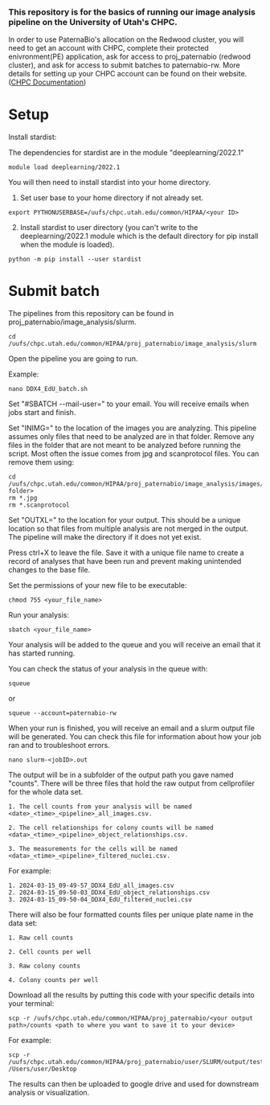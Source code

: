 ### This repository is for the basics of running our image analysis pipeline on the University of Utah's CHPC.

In order to use PaternaBio's allocation on the Redwood cluster, you will need to get an account with CHPC, complete their protected enivronment(PE) application, ask for access to proj_paternabio (redwood cluster), and ask for access to submit batches to paternabio-rw.
More details for setting up your CHPC account can be found on their website. ([CHPC Documentation](https://www.chpc.utah.edu/documentation/gettingstarted.php))

# Setup

Install stardist:

The dependencies for stardist are in the module "deeplearning/2022.1"
```
module load deeplearning/2022.1
```
You will then need to install stardist into your home directory.
1. Set user base to your home directory if not already set.
```
export PYTHONUSERBASE=/uufs/chpc.utah.edu/common/HIPAA/<your ID>
```
2. Install stardist to user directory (you can't write to the deeplearning/2022.1 module which is the default directory for pip install when the module is loaded).
```
python -m pip install --user stardist
```

# Submit batch

The pipelines from this repository can be found in proj_paternabio/image_analysis/slurm.
```
cd /uufs/chpc.utah.edu/common/HIPAA/proj_paternabio/image_analysis/slurm
```

Open the pipeline you are going to run.

Example:
```
nano DDX4_EdU_batch.sh
```

Set "#SBATCH --mail-user=" to your email. You will receive emails when jobs start and finish.

Set "INIMG=" to the location of the images you are analyzing. This pipeline assumes only files that need to be analyzed are in that folder. Remove any files in the folder that are not meant to be analyzed before running the script. Most often the issue comes from jpg and scanprotocol files. You can remove them using:
```
cd /uufs/chpc.utah.edu/common/HIPAA/proj_paternabio/image_analysis/images/<your folder>
rm *.jpg
rm *.scanprotocol
```

Set "OUTXL=" to the location for your output. This should be a unique location so that files from multiple analysis are not merged in the output. The pipeline will make the directory if it does not yet exist.

Press ctrl+X to leave the file. Save it with a unique file name to create a record of analyses that have been run and prevent making unintended changes to the base file.

Set the permissions of your new file to be executable:
```
chmod 755 <your_file_name>
```

Run your analysis:
```
sbatch <your_file_name>
```

Your analysis will be added to the queue and you will receive an email that it has started running. 

You can check the status of your analysis in the queue with:
```
squeue
```
or
```
squeue --account=paternabio-rw
```

When your run is finished, you will receive an email and a slurm output file will be generated. You can check this file for information about how your job ran and to troubleshoot errors.
```
nano slurm-<jobID>.out
```

The output will be in a subfolder of the output path you gave named "counts". There will be three files that hold the raw output from cellprofiler for the whole data set. 

    1. The cell counts from your analysis will be named <date>_<time>_<pipeline>_all_images.csv.  

    2. The cell relationships for colony counts will be named <data>_<time>_<pipeline>_object_relationships.csv.
    
    3. The measurements for the cells will be named <data>_<time>_<pipeline>_filtered_nuclei.csv.
For example:

    1. 2024-03-15_09-49-57_DDX4_EdU_all_images.csv
    2. 2024-03-15_09-50-03_DDX4_EdU_object_relationships.csv
    3. 2024-03-15_09-50-04_DDX4_EdU_filtered_nuclei.csv
There will also be four formatted counts files per unique plate name in the data set:

    1. Raw cell counts
    
    2. Cell counts per well
    
    3. Raw colony counts
    
    4. Colony counts per well

Download all the results by putting this code with your specific details into your terminal:
```
scp -r /uufs/chpc.utah.edu/common/HIPAA/proj_paternabio/<your output path>/counts <path to where you want to save it to your device>
```
For example:
```
scp -r /uufs/chpc.utah.edu/common/HIPAA/proj_paternabio/user/SLURM/output/test_stardist/counts /Users/user/Desktop
```

The results can then be uploaded to google drive and used for downstream analysis or visualization.  


